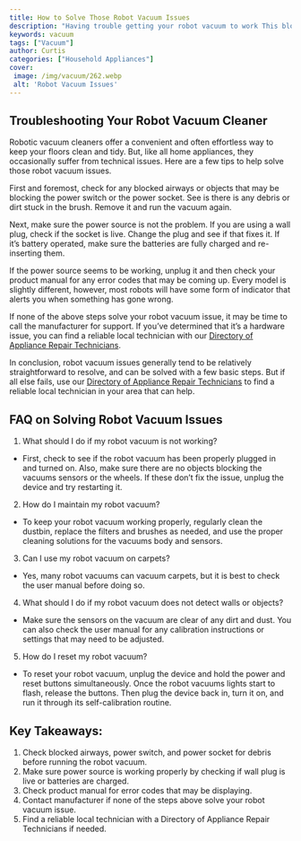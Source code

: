 ```yaml
---
title: How to Solve Those Robot Vacuum Issues
description: "Having trouble getting your robot vacuum to work This blog post will offer tips and tricks for overcoming robot vacuum issues so you can quickly get cleaning again"
keywords: vacuum
tags: ["Vacuum"]
author: Curtis
categories: ["Household Appliances"]
cover: 
 image: /img/vacuum/262.webp
 alt: 'Robot Vacuum Issues'
---
```

## Troubleshooting Your Robot Vacuum Cleaner

Robotic vacuum cleaners offer a convenient and often effortless way to keep your floors clean and tidy. But, like all home appliances, they occasionally suffer from technical issues. Here are a few tips to help solve those robot vacuum issues.

First and foremost, check for any blocked airways or objects that may be blocking the power switch or the power socket. See is there is any debris or dirt stuck in the brush. Remove it and run the vacuum again.

Next, make sure the power source is not the problem. If you are using a wall plug, check if the socket is live. Change the plug and see if that fixes it. If it’s battery operated, make sure the batteries are fully charged and re-inserting them.

If the power source seems to be working, unplug it and then check your product manual for any error codes that may be coming up. Every model is slightly different, however, most robots will have some form of indicator that alerts you when something has gone wrong.

If none of the above steps solve your robot vacuum issue, it may be time to call the manufacturer for support. If you’ve determined that it’s a hardware issue, you can find a reliable local technician with our [Directory of Appliance Repair Technicians](./pages/appliance-repair-technicians).

In conclusion, robot vacuum issues generally tend to be relatively straightforward to resolve, and can be solved with a few basic steps. But if all else fails, use our [Directory of Appliance Repair Technicians](./pages/appliance-repair-technicians) to find a reliable local technician in your area that can help.

## FAQ on Solving Robot Vacuum Issues 

1. What should I do if my robot vacuum is not working?
 - First, check to see if the robot vacuum has been properly plugged in and turned on. Also, make sure there are no objects blocking the vacuums sensors or the wheels. If these don’t fix the issue, unplug the device and try restarting it.

2. How do I maintain my robot vacuum?
 - To keep your robot vacuum working properly, regularly clean the dustbin, replace the filters and brushes as needed, and use the proper cleaning solutions for the vacuums body and sensors.
 
3. Can I use my robot vacuum on carpets?
 - Yes, many robot vacuums can vacuum carpets, but it is best to check the user manual before doing so.

4. What should I do if my robot vacuum does not detect walls or objects?
 - Make sure the sensors on the vacuum are clear of any dirt and dust. You can also check the user manual for any calibration instructions or settings that may need to be adjusted.

5. How do I reset my robot vacuum?
 - To reset your robot vacuum, unplug the device and hold the power and reset buttons simultaneously. Once the robot vacuums lights start to flash, release the buttons. Then plug the device back in, turn it on, and run it through its self-calibration routine.

## Key Takeaways: 
1. Check blocked airways, power switch, and power socket for debris before running the robot vacuum. 
2. Make sure power source is working properly by checking if wall plug is live or batteries are charged. 
3. Check product manual for error codes that may be displaying. 
4. Contact manufacturer if none of the steps above solve your robot vacuum issue. 
5. Find a reliable local technician with a Directory of Appliance Repair Technicians if needed.
